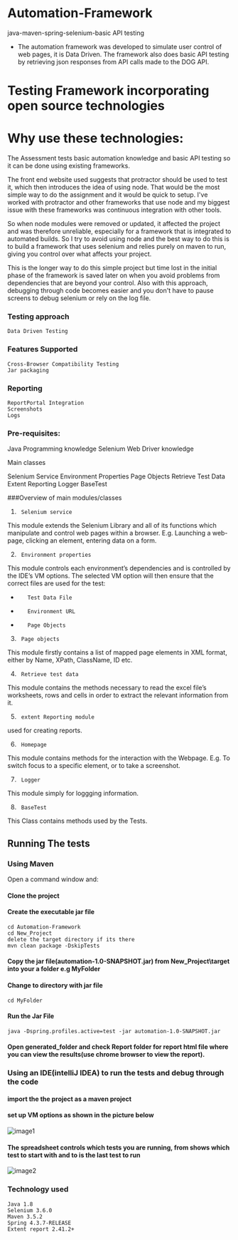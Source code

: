 # Automation-Framework
java-maven-spring-selenium-basic API testing
- The automation framework was developed to simulate user control of web pages, it is Data Driven. The framework also does basic API testing by retrieving json responses from API calls made to the DOG API.

# Testing Framework incorporating open source technologies

# Why use these technologies:
The Assessment tests basic automation knowledge and basic API testing so it can be done using existing frameworks. 

The front end website used suggests that protractor should be used to test it, which then introduces the idea of using node. That would be the most simple way to do the assignment and it would be quick to setup. I've worked with protractor and other frameworks that use node and my biggest issue with these frameworks was continuous integration with other tools. 

So when node modules were removed or updated, it affected the project and was therefore unreliable, especially for a framework that is integrated to automated builds. So I try to avoid using node and the best way to do this is to build a framework that uses selenium and relies purely on maven to run, giving you control over what affects your project. 

This is the longer way to do this simple project but time lost in the initial phase of the framework is saved later on when you avoid problems from dependencies that are beyond your control. Also with this approach, debugging through code becomes easier and you don't have to pause screens to debug selenium or rely on the log file.


### Testing approach
    Data Driven Testing

### Features Supported
    Cross-Browser Compatibility Testing
    Jar packaging 


###  Reporting
    ReportPortal Integration
    Screenshots 
    Logs 


### Pre-requisites:
Java Programming knowledge
Selenium Web Driver knowledge

Main classes

Selenium Service
Environment Properties 
Page Objects
Retrieve Test Data
Extent Reporting
Logger
BaseTest

###Overview of main modules/classes

1.      Selenium service
This module extends the Selenium Library and all of its functions which manipulate and control web pages within a browser. E.g. Launching a web-page, clicking an element, entering data on a form.

2.      Environment properties
This module controls each environment’s dependencies and is controlled by the IDE’s VM options. The selected VM option will then ensure that the correct files are used for the test:

-        Test Data File
-        Environment URL
-        Page Objects

3.      Page objects
This module firstly contains a list of mapped page elements in XML format, either by Name, XPath, ClassName, ID etc.

4.      Retrieve test data
This module contains the methods necessary to read the excel file’s worksheets, rows and cells in order to extract the relevant information from it.

5.      extent Reporting module
used for creating reports.

6.      Homepage
This module contains methods for the interaction with the Webpage. E.g. To switch focus to a specific element, or to take a screenshot.

7.      Logger
This module simply for loggging information.

8.      BaseTest
This Class contains methods used by the Tests.

## Running The tests

### Using Maven

Open a command window and:

#### Clone the project   
    
#### Create the executable jar file
    cd Automation-Framework
    cd New_Project
    delete the target directory if its there
    mvn clean package -DskipTests 
    
#### Copy the jar file(automation-1.0-SNAPSHOT.jar) from New_Project\target into your a folder e.g MyFolder
    
#### Change to directory with jar file
    cd MyFolder

#### Run the Jar File
    java -Dspring.profiles.active=test -jar automation-1.0-SNAPSHOT.jar
    


#### Open generated_folder and check Report folder for report html file where you can view the results(use chrome browser to view the report).

### Using an IDE(intelliJ IDEA) to run the tests and debug through the code

#### import the the project as a maven project

#### set up VM options as shown in the picture below
![image1](https://user-images.githubusercontent.com/7296111/49867347-de76e380-fe12-11e8-9f7b-aa53cb4ba897.jpg)


#### The spreadsheet controls which tests you are running, from shows which test to start with and to is the last test to run
![image2](https://user-images.githubusercontent.com/7296111/49867348-df0f7a00-fe12-11e8-854c-820cfcc28280.jpg)




### Technology used 
    Java 1.8
    Selenium 3.6.0
    Maven 3.5.2
    Spring 4.3.7-RELEASE
    Extent report 2.41.2+
